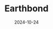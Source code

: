 ---  
layout: startup_page  
title: "Earthbond"  
id: "earthbond.co"  
permalink: "/earthbondearthbond.co10242024/"  
website: "https://earthbond.co/"  
funding_round: "Pre-Seed"  
funding_amount: "$200K"  
investors: "Madica"  
about: "Earthbond simplifies access to clean, affordable energy for African SMEs by leveraging group financing and carbon accounting. It enables businesses to go solar through embedded solar finance and a marketplace of accredited installers and suppliers, tackling Nigeria's large off-grid generator market."  
markets: "Climate Tech, Clean Energy"  
hq: "Lagos, Nigeria"  
founded_year: "2022"  
linkedin: "https://www.linkedin.com/company/earthbond"  
twitter: "https://twitter.com/EarthBondCo"  
instagram: ""  
facebook: "https://www.facebook.com/earthbondco"  
crunchbase: "https://www.crunchbase.com/organization/earthbond?utm_source=linkedin&utm_medium=referral&utm_campaign=linkedin_companies&utm_content=profile_cta_anon&trk=funding_crunchbase"  
pitchbook: "https://pitchbook.com/profiles/company/530975-44"  

date_display: "24-Oct-2024"  
date: "2024-10-24"

# SEO Optimization  
meta_title: "Earthbond - Pre-Seed Funding ($200K)"  
meta_description: "Earthbond, Earthbond simplifies access to clean, affordable energy for African SMEs by leveraging group financing and carbon accounting. It enables businesses to..."  
meta_keywords: "Earthbond, Climate Tech, Clean Energy, Pre-Seed funding"  
canonical_url: "https://startup.projectstartups.com/earthbondearthbond.co10242024/"  
---